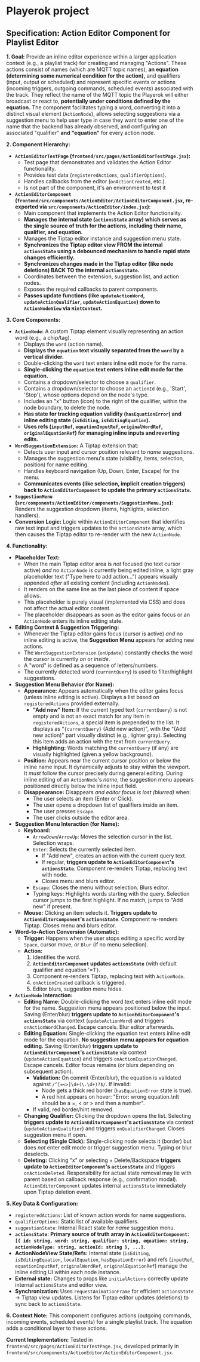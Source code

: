 # Playerok project

## Specification: Action Editor Component for Playlist Editor

**1. Goal:**
Provide an inline editor experience within a larger application context (e.g., a playlist track) for creating and managing "Actions". These actions consist of names (which are MQTT topic names), **an equation (determining some numerical condition for the action),** and qualifiers (input, output or scheduled) and represent specific events or actions (incoming triggers, outgoing commands, scheduled events) associated with the track. They reflect the name of the MQTT topic the Playerok will either broadcast or react to, **potentially under conditions defined by the equation.**
The component facilitates typing a word, converting it into a distinct visual element (`ActionNode`), allows selecting suggestions via a suggestion menu to help user type in case they want
to enter one of the name that the backend has already observed,
and configuring an associated "qualifier" **and "equation"** for every action node.

**2. Component Hierarchy:**
*   **`ActionEditorTestPage` (`frontend/src/pages/ActionEditorTestPage.jsx`):**
    *   Test page that demonstrates and validates the Action Editor functionality.
    *   Provides test data (`registeredActions`, `qualifierOptions`).
    *   Handles callbacks from the editor (`onActionCreated`, etc.).
    *   Is not part of the component, it's an environment to test it
*   **`ActionEditorComponent` (`frontend/src/components/ActionEditor/ActionEditorComponent.jsx`, re-exported via `src/components/ActionEditor/index.jsx`):**
    *   Main component that implements the Action Editor functionality.
    *   **Manages the internal state (`actionsState` array) which serves as the single source of truth for the actions, including their name, qualifier, and equation.**
    *   Manages the Tiptap editor instance and suggestion menu state.
    *   **Synchronizes the Tiptap editor view FROM the internal `actionsState` using a debounced mechanism to handle rapid state changes efficiently.**
    *   **Synchronizes changes made in the Tiptap editor (like node deletions) BACK TO the internal `actionsState`.**
    *   Coordinates between the extension, suggestion list, and action nodes.
    *   Exposes the required callbacks to parent components.
    *   **Passes update functions (like `updateActionWord`, `updateActionQualifier`, `updateActionEquation`) down to `ActionNodeView` via `HintContext`.**

**3. Core Components:**
*   **`ActionNode`:** A custom Tiptap element visually representing an action word (e.g., a chip/tag).
    *   Displays the `word` (action name).
    *   **Displays the `equation` text visually separated from the `word` by a vertical divider.**
    *   Double-clicking the `word` text enters inline edit mode for the name.
    *   **Single-clicking the `equation` text enters inline edit mode for the equation.**
    *   Contains a dropdown/selector to choose a `qualifier`.
    *   Contains a dropdown/selector to choose an `actionId` (e.g., 'Start', 'Stop'), whose options depend on the node's type.
    *   Includes an "x" button (icon) to the right of the qualifier, within the node boundary, to delete the node.
    *   **Has state for tracking equation validity (`hasEquationError`) and inline editing state (`isEditing`, `isEditingEquation`).**
    *   **Uses refs (`inputRef`, `equationInputRef`, `originalWordRef`, `originalEquationRef`) for managing inline inputs and reverting edits.**
*   **`WordSuggestionExtension`:** A Tiptap extension that:
    *   Detects user input and cursor position relevant to *name* suggestions.
    *   Manages the suggestion menu's state (visibility, items, selection, position) for name editing.
    *   Handles keyboard navigation (Up, Down, Enter, Escape) for the menu.
    *   **Communicates events (like selection, implicit creation triggers) back to `ActionEditorComponent` to update the primary `actionsState`.**
*   **`SuggestionMenu` (`src/components/ActionEditor/components/SuggestionMenu.jsx`):** Renders the suggestion dropdown (items, highlights, selection handlers).
*   **Conversion Logic:** Logic within `ActionEditorComponent` that identifies raw text input and triggers updates to the `actionsState` array, which then causes the Tiptap editor to re-render with the new `ActionNode`.

**4. Functionality:**

*   **Placeholder Text:**
    *   When the main Tiptap editor area is *not* focused (no text cursor active) *and* no `ActionNode` is currently being edited inline, a light gray placeholder text ("Type here to add action...") appears visually appended *after* all existing content (including `ActionNode`s).
    *   It renders on the same line as the last piece of content if space allows.
    *   This placeholder is purely visual (implemented via CSS) and does not affect the actual editor content.
    *   The placeholder disappears as soon as the editor gains focus or an `ActionNode` enters its inline editing state.
*   **Editing Context & Suggestion Triggering:**
    *   Whenever the Tiptap editor gains focus (cursor is active) *and* no inline editing is active, the **Suggestion Menu** appears for adding new actions.
    *   The `WordSuggestionExtension` (`onUpdate`) constantly checks the word the cursor is currently *on* or *inside*.
    *   A "word" is defined as a sequence of letters/numbers.
    *   The currently detected word (`currentQuery`) is used to filter/highlight suggestions.
*   **Suggestion Menu Behavior (for Name):**
    *   **Appearance:** Appears automatically when the editor gains focus (unless inline editing is active). Displays a list based on `registeredActions` provided externally.
        *   **"Add new" Item:** If the current typed text (`currentQuery`) is not empty and is not an exact match for any item in `registeredActions`, a special item is prepended to the list. It displays as "`{currentQuery}` (Add new action)", with the "(Add new action)" part visually distinct (e.g., lighter gray). Selecting this item adds an action with the text from `currentQuery`.
        *   **Highlighting:** Words matching the `currentQuery` (if any) are visually highlighted (given a yellow background).
    *   **Position:** Appears near the current cursor position or below the inline name input. It dynamically adjusts to stay within the viewport. It *must* follow the cursor precisely during general editing. During inline editing of an `ActionNode`'s *name*, the suggestion menu appears positioned directly below the inline input field.
    *   **Disappearance:** Disappears *and editor focus is lost (blurred)* when:
        *   The user selects an item (Enter or Click).
        *   The user opens a dropdown list of qualifiers inside an item.
        *   The user presses `Escape`.
        *   The user clicks outside the editor area.
*   **Suggestion Menu Interaction (for Name):**
    *   **Keyboard:**
        *   `ArrowDown`/`ArrowUp`: Moves the selection cursor in the list. Selection wraps.
        *   `Enter`: Selects the currently selected item.
            *   If "Add new", creates an action with the current query text.
            *   If regular, **triggers update to `ActionEditorComponent`'s `actionsState`**. Component re-renders Tiptap, replacing text with node.
            *   Closes menu and blurs editor.
        *   `Escape`: Closes the menu without selection. Blurs editor.
        *   Typing keys: Highlights words starting with the query. Selection cursor jumps to the first highlight. If no match, jumps to "Add new" if present.
    *   **Mouse:** Clicking an item selects it. **Triggers update to `ActionEditorComponent`'s `actionsState`**. Component re-renders Tiptap. Closes menu and blurs editor.
*   **Word-to-Action Conversion (Automatic):**
    *   **Trigger:** Happens when the user stops editing a specific word by `Space`, cursor move, or `Blur` (if no menu selection).
    *   **Action:**
        1.  Identifies the word.
        2.  **`ActionEditorComponent` updates `actionsState`** (with default qualifier and equation '=1').
        3.  Component re-renders Tiptap, replacing text with `ActionNode`.
        4.  `onActionCreated` callback is triggered.
        5.  Editor blurs, suggestion menu hides.
*   **`ActionNode` Interaction:**
    *   **Editing Name:** Double-clicking the word text enters inline edit mode for the name. Suggestion menu appears positioned below the input. Saving (Enter/blur) **triggers update to `ActionEditorComponent`'s `actionsState`** via context (`updateActionWord`) and triggers `onActionWordChanged`. Escape cancels. Blur editor afterwards.
    *   **Editing Equation:** Single-clicking the equation text enters inline edit mode for the equation. **No suggestion menu appears for equation editing.** Saving (Enter/blur) **triggers update to `ActionEditorComponent`'s `actionsState`** via context (`updateActionEquation`) and triggers `onActionEquationChanged`. Escape cancels. Editor focus remains (or blurs depending on subsequent action).
        *   **Validation:** On commit (Enter/blur), the equation is validated against `/^[=<>]\d+(\.\d+)?$/`. If invalid:
            *   Node gets a thick red border (`hasEquationError` state is true).
            *   A red hint appears on hover: "Error: wrong equation.\nIt should be a =, < or > and then a number".
        *   If valid, red border/hint removed.
    *   **Changing Qualifier:** Clicking the dropdown opens the list. Selecting **triggers update to `ActionEditorComponent`'s `actionsState`** via context (`updateActionQualifier`) and triggers `onQualifierChanged`. Closes suggestion menu if open.
    *   **Selecting (Single Click):** Single-clicking node selects it (border) but does *not* enter edit mode or trigger suggestion menu. Typing or blur deselects.
    *   **Deleting:** Clicking "x" or selecting + Delete/Backspace **triggers update to `ActionEditorComponent`'s `actionsState`** and triggers `onActionDeleted`. Responsibility for actual state removal may lie with parent based on callback response (e.g., confirmation modal). `ActionEditorComponent` updates internal `actionsState` immediately upon Tiptap deletion event.

**5. Key Data & Configuration:**
*   `registeredActions`: List of known action words for name suggestions.
*   `qualifierOptions`: Static list of available qualifiers.
*   `suggestionState`: Internal React state for *name* suggestion menu.
*   **`actionsState`:** **Primary source of truth array in `ActionEditorComponent`: `[{ id: string, word: string, qualifier: string, equation: string, actionNodeType: string, actionId: string }, ...]`.**
*   **ActionNodeView State/Refs:** Internal state (`isEditing`, `isEditingEquation`, `localEquation`, `hasEquationError`) and refs (`inputRef`, `equationInputRef`, `originalWordRef`, `originalEquationRef`) manage the inline editing UI within each node instance.
*   **External state:** Changes to props like `initialActions` correctly update internal `actionsState` and editor view.
*   **Synchronization:** Uses `requestAnimationFrame` for efficient `actionsState` -> Tiptap view updates. Listens for Tiptap editor updates (deletions) to sync back to `actionsState`.

**6. Context Note:**
This component configures actions (outgoing commands, incoming events, scheduled events) for a single playlist track. The equation adds a conditional layer to these actions.

**Current Implementation:** Tested in `frontend/src/pages/ActionEditorTestPage.jsx`, developed primarily in `frontend/src/components/ActionEditor/ActionEditorComponent.jsx`.

